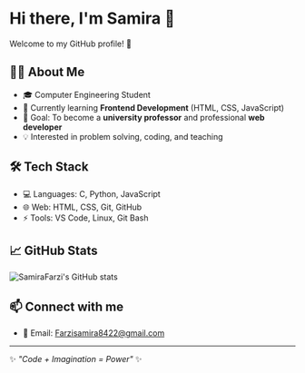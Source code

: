 # Hi there, I'm Samira 👋  

Welcome to my GitHub profile! 🚀  

## 👩‍💻 About Me
- 🎓 Computer Engineering Student  
- 🌱 Currently learning **Frontend Development** (HTML, CSS, JavaScript)  
- 🎯 Goal: To become a **university professor** and professional **web developer**  
- 💡 Interested in problem solving, coding, and teaching  

## 🛠️ Tech Stack
- 💻 Languages: C, Python, JavaScript  
- 🌐 Web: HTML, CSS, Git, GitHub  
- ⚡ Tools: VS Code, Linux, Git Bash  

## 📈 GitHub Stats
![SamiraFarzi's GitHub stats](https://github-readme-stats.vercel.app/api?username=SamiraFarzi&show_icons=true&theme=radical)  

## 📫 Connect with me
- 📧 Email: Farzisamira8422@gmail.com

---
✨ *"Code + Imagination = Power"* ✨
<!--# Hi there, I'm Samira 👋  

Welcome to my GitHub profile! 🚀  

## 👩‍💻 About Me
- 🎓 Computer Engineering Student  
- 🌱 Currently learning **Frontend Development** (HTML, CSS, JavaScript)  
- 🎯 Goal: To become a **university professor** and professional **web developer**  
- 💡 Interested in problem solving, coding, and teaching  

## 🛠️ Tech Stack
- 💻 Languages: C, Python, JavaScript  
- 🌐 Web: HTML, CSS, Git, GitHub  
- ⚡ Tools: VS Code, Linux, Git Bash  

## 📈 GitHub Stats
![SamiraFarzi's GitHub stats](https://github-readme-stats.vercel.app/api?username=SamiraFarzi&show_icons=true&theme=radical)  

## 📫 Connect with me
- 🔗 [LinkedIn](https://linkedin.com/in/samirafarzi)  
- 📧 Email: yourmail@example.com  

---
✨ *"Code + Imagination = Power"* ✨
**SamiraFarzi/SamiraF# Hi there, I'm Samira 👋  

Welcome to my GitHub profile! 🚀  

## 👩‍💻 About Me
- 🎓 Computer Engineering Student  
- 🌱 Currently learning **Frontend Development** (HTML, CSS, JavaScript)  
- 🎯 Goal: To become a **university professor** and professional **web developer**  
- 💡 Interested in problem solving, coding, and teaching  

## 🛠️ Tech Stack
- 💻 Languages: C, Python, JavaScript  
- 🌐 Web: HTML, CSS, Git, GitHub  
- ⚡ Tools: VS Code, Linux, Git Bash  

## 📈 GitHub Stats
![SamiraFarzi's GitHub stats](https://github-readme-stats.vercel.app/api?username=SamiraFarzi&show_icons=true&theme=radical)  

## 📫 Connect with me
- 🔗 [LinkedIn](https://linkedin.com/in/samirafarzi)  
- 📧 Email: yourmail@example.com  

---
✨ *"Code + Imagination = Power"* ✨arzi** is a ✨ _special_ ✨ repository because its `README.md` (this file) appears on your GitHub profile.

Here are some ideas to get you started:

- 🔭 I’m currently working on ...
- 🌱 I’m currently learning ...
- 👯 I’m looking to collaborate on ...
- 🤔 I’m looking for help with ...
- 💬 Ask me about ...
- 📫 How to reach me: ...
- 😄 Pronouns: ...
- ⚡ Fun fact: ...
-->
